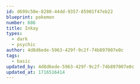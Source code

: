 ```yaml
---
id: d699c50e-8280-44dd-9357-85901f47eb22
blueprint: pokemon
number: 686
title: Inkay
types:
  - dark
  - psychic
author: 4d8d6ede-5963-429f-9c2f-74b897007e0c
tags:
  - basic
updated_by: 4d8d6ede-5963-429f-9c2f-74b897007e0c
updated_at: 1716516414
---
```

